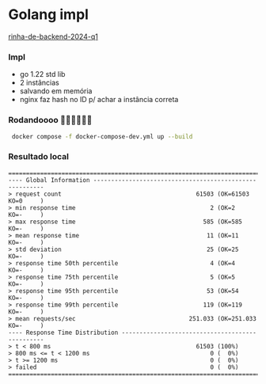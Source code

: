# Golang impl

[rinha-de-backend-2024-q1](https://github.com/zanfranceschi/rinha-de-backend-2024-q1/)

### Impl

- go 1.22 std lib
- 2 instâncias
- salvando em memória
- nginx faz hash no ID p/ achar a instância correta

### Rodandoooo 🏃🏻‍♂️🏃🏻‍♂️

```bash
 docker compose -f docker-compose-dev.yml up --build
```

### Resultado local

```
================================================================================
---- Global Information --------------------------------------------------------
> request count                                      61503 (OK=61503  KO=0     )
> min response time                                      2 (OK=2      KO=-     )
> max response time                                    585 (OK=585    KO=-     )
> mean response time                                    11 (OK=11     KO=-     )
> std deviation                                         25 (OK=25     KO=-     )
> response time 50th percentile                          4 (OK=4      KO=-     )
> response time 75th percentile                          5 (OK=5      KO=-     )
> response time 95th percentile                         53 (OK=54     KO=-     )
> response time 99th percentile                        119 (OK=119    KO=-     )
> mean requests/sec                                251.033 (OK=251.033 KO=-     )
---- Response Time Distribution ------------------------------------------------
> t < 800 ms                                         61503 (100%)
> 800 ms <= t < 1200 ms                                  0 (  0%)
> t >= 1200 ms                                           0 (  0%)
> failed                                                 0 (  0%)
================================================================================
```